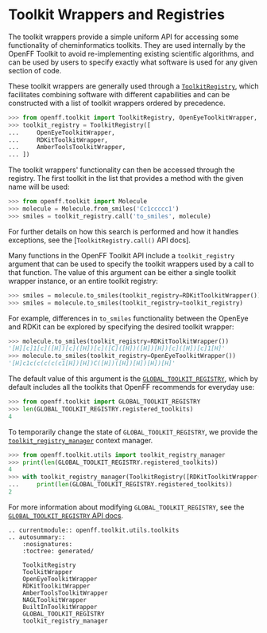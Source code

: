 # Toolkit Wrappers and Registries

The toolkit wrappers provide a simple uniform API for accessing some functionality of cheminformatics toolkits. They are used internally by the OpenFF Toolkit to avoid re-implementing existing scientific algorithms, and can be used by users to specify exactly what software is used for any given section of code.

These toolkit wrappers are generally used through a [`ToolkitRegistry`], which facilitates combining software with different capabilities and can be constructed with a list of toolkit wrappers ordered by precedence. 

```python
>>> from openff.toolkit import ToolkitRegistry, OpenEyeToolkitWrapper, RDKitToolkitWrapper, AmberToolsToolkitWrapper
>>> toolkit_registry = ToolkitRegistry([
...     OpenEyeToolkitWrapper, 
...     RDKitToolkitWrapper, 
...     AmberToolsToolkitWrapper,
... ])

```

The toolkit wrappers' functionality can then be accessed through the registry. The first toolkit in the list that provides a method with the given name will be used:

```python
>>> from openff.toolkit import Molecule
>>> molecule = Molecule.from_smiles('Cc1ccccc1')
>>> smiles = toolkit_registry.call('to_smiles', molecule)

```

For further details on how this search is performed and how it handles exceptions, see the [`ToolkitRegistry.call()` API docs].

Many functions in the OpenFF Toolkit API include a `toolkit_registry` argument that can be used to specify the toolkit wrappers used by a call to that function. The value of this argument can be either a single toolkit wrapper instance, or an entire toolkit registry:

```python
>>> smiles = molecule.to_smiles(toolkit_registry=RDKitToolkitWrapper())
>>> smiles = molecule.to_smiles(toolkit_registry=toolkit_registry)

```

For example, differences in `to_smiles` functionality between the OpenEye and RDKit can be explored by specifying the desired toolkit wrapper:

```python
>>> molecule.to_smiles(toolkit_registry=RDKitToolkitWrapper())
'[H][c]1[c]([H])[c]([H])[c]([C]([H])([H])[H])[c]([H])[c]1[H]'
>>> molecule.to_smiles(toolkit_registry=OpenEyeToolkitWrapper())
'[H]c1c(c(c(c(c1[H])[H])C([H])([H])[H])[H])[H]'

```

The default value of this argument is the [`GLOBAL_TOOLKIT_REGISTRY`], which by default includes all the toolkits that OpenFF recommends for everyday use:

```python
>>> from openff.toolkit import GLOBAL_TOOLKIT_REGISTRY
>>> len(GLOBAL_TOOLKIT_REGISTRY.registered_toolkits)
4

```

To temporarily change the state of `GLOBAL_TOOLKIT_REGISTRY`, we provide the [`toolkit_registry_manager`] context manager.

```python
>>> from openff.toolkit.utils import toolkit_registry_manager
>>> print(len(GLOBAL_TOOLKIT_REGISTRY.registered_toolkits))
4
>>> with toolkit_registry_manager(ToolkitRegistry([RDKitToolkitWrapper(), AmberToolsToolkitWrapper()])):
...     print(len(GLOBAL_TOOLKIT_REGISTRY.registered_toolkits))
2

```

For more information about modifying `GLOBAL_TOOLKIT_REGISTRY`, see the [`GLOBAL_TOOLKIT_REGISTRY` API docs].

[`ToolkitRegistry`]: openff.toolkit.utils.toolkits.ToolkitRegistry
[`ToolkitRegistry.call` API docs]: openff.toolkit.utils.toolkits.ToolkitRegistry.call
[`ToolkitRegistry.call`]: openff.toolkit.utils.toolkits.ToolkitRegistry.call
[`GLOBAL_TOOLKIT_REGISTRY`]: openff.toolkit.utils.toolkits.GLOBAL_TOOLKIT_REGISTRY
[`toolkit_registry_manager`]: openff.toolkit.utils.toolkits.toolkit_registry_manager
[`GLOBAL_TOOLKIT_REGISTRY` API docs]: openff.toolkit.utils.toolkits.GLOBAL_TOOLKIT_REGISTRY

```{eval-rst}
.. currentmodule:: openff.toolkit.utils.toolkits
.. autosummary::
    :nosignatures:
    :toctree: generated/

    ToolkitRegistry
    ToolkitWrapper
    OpenEyeToolkitWrapper
    RDKitToolkitWrapper
    AmberToolsToolkitWrapper
    NAGLToolkitWrapper
    BuiltInToolkitWrapper
    GLOBAL_TOOLKIT_REGISTRY
    toolkit_registry_manager
```